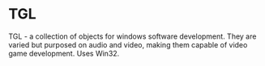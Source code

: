 # TGL
TGL - a collection of objects for windows software development. They are varied but purposed on audio and video, making them capable of video game development. Uses Win32.
